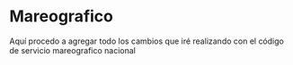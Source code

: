 # Mareografico
Aquí procedo a agregar todo los cambios que iré realizando con el código de servicio mareografico nacional 
